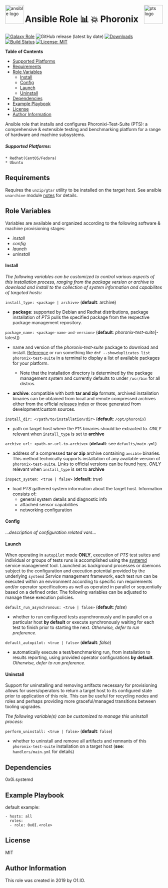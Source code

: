 <p><img src="https://code.benco.io/icon-collection/logos/ansible.svg" alt="ansible logo" title="ansible" align="left" height="60" /></p>
<p><img src="https://i.imgur.com/mA5dAPk.png" alt="pts logo" title="phoronix" align="right" height="60" /></p>

Ansible Role :bar_chart: :boom: Phoronix
=========
[![Galaxy Role](https://img.shields.io/ansible/role/47439.svg)](https://galaxy.ansible.com/0x0I/phoronix)
![GitHub release (latest by date)](https://img.shields.io/github/v/release/0x0I/ansible-role-phoronix?color=yellow)
[![Downloads](https://img.shields.io/ansible/role/d/47439.svg?color=lightgrey)](https://galaxy.ansible.com/0x0I/phoronix)
[![Build Status](https://travis-ci.com/0x0I/ansible-role-phoronix.svg?branch=master)](https://travis-ci.com/0x0I/ansible-role-phoronix)
[![License: MIT](https://img.shields.io/badge/License-MIT-blueviolet.svg)](https://opensource.org/licenses/MIT)


**Table of Contents**
  - [Supported Platforms](#supported-platforms)
  - [Requirements](#requirements)
  - [Role Variables](#role-variables)
      - [Install](#install)
      - [Config](#config)
      - [Launch](#launch)
      - [Uninstall](#uninstall)
  - [Dependencies](#dependencies)
  - [Example Playbook](#example-playbook)
  - [License](#license)
  - [Author Information](#author-information)

Ansible role that installs and configures Phoronixi-Test-Suite (PTS): a comprehensive & extensible testing and benchmarking platform for a range of hardware and machine subsystems.

##### Supported Platforms:
```
* Redhat(CentOS/Fedora)
* Ubuntu
```

Requirements
------------

Requires the `unzip/gtar` utility to be installed on the target host. See ansible `unarchive` module [notes](https://docs.ansible.com/ansible/latest/modules/unarchive_module.html#notes) for details.

Role Variables
--------------
Variables are available and organized according to the following software & machine provisioning stages:
* _install_
* _config_
* _launch_
* _uninstall_

#### Install

_The following variables can be customized to control various aspects of this installation process, ranging from the package version or archive to download and install to the collection of system information and capabilites of targeted hosts:_

`install_type: <package | archive>` (**default**: archive)
- **package**: supported by Debian and Redhat distributions, package installation of *PTS* pulls the specified package from the respective package management repository.

`package_name: <package-name-and-version>` (**default**: *phoronix-test-suite*[-latest])
- name and version of the *phoronix-test-suite* package to download and install. [Reference](http://fr2.rpmfind.net/linux/rpm2html/search.php?query=phoronix&submit=Search+...&system=&arch=) or run something like `dnf --showduplicates list phoronix-test-suite` in a terminal to display a list of available packages for your platform.

  - Note that the installation directory is determined by the package management system and currently defaults to under `/usr/bin` for all distros.

- **archive**: compatible with both **tar and zip** formats, archived installation binaries can be obtained from local and remote compressed archives either from the official [releases index](https://github.com/phoronix-test-suite/phoronix-test-suite/releases) or those generated from development/custom sources.

`install_dir: </path/to/installation/dir>` (**default**: `/opt/phoronix`)
- path on target host where the `PTS` binaries should be extracted to. *ONLY* relevant when `install_type` is set to **archive**

`archive_url: <path-or-url-to-archive>` (**default**: see `defaults/main.yml`)
- address of a compressed **tar or zip** archive containing `ansible` binaries. This method technically supports installation of any available version of `phoronix-test-suite`. Links to official versions can be found [here](https://github.com/phoronix-test-suite/phoronix-test-suite/releases). *ONLY* relevant when `install_type` is set to **archive**

`inspect_system: <true | false>` (**default**: *true*)
* load *PTS* gathered system information about the target host. Information consists of:
  * general system details and diagnostic info
  * attached sensor capabilities
  * networking configuration

#### Config

...*description of configuration related vars*...

#### Launch

When operating in `autopilot` mode **ONLY**, execution of *PTS* test suites and individual or groups of tests runs is accomplished using the [systemd](https://www.freedesktop.org/wiki/Software/systemd/) service management tool. Launched as background processes or daemons subject to the configuration and execution potential provided by the underlying `systemd` *Service* management framework, each test run can be executed within an environment according to specific run requirements and/or operator specifications as well as operated in parallel or sequentially based on a defined order. The following variables can be adjusted to manage these execution policies.

`default_run_asynchronous: <true | false>` (**default**: *false*)
- whether to run configured tests asynchronously and in parallel on a particular host **by default** or execute synchronously waiting for each test to finish prior to starting the next. *Otherwise, defer to run preference.*

`default_autopilot: <true | false>` (**default**: *false*)
- automatically execute a test/benchmarking run, from installation to results reporting, using provided operator configurations **by default**. *Otherwise, defer to run preference.*

#### Uninstall

Support for uninstalling and removing artifacts necessary for provisioning allows for users/operators to return a target host to its configured state prior to application of this role. This can be useful for recycling nodes and roles and perhaps providing more graceful/managed transitions between tooling upgrades.

_The following variable(s) can be customized to manage this uninstall process:_

`perform_uninstall: <true | false>` (**default**: `false`)
- whether to uninstall and remove all artifacts and remnants of this `phoronix-test-suite` installation on a target host (**see**: `handlers/main.yml` for details)

Dependencies
------------

0x0i.systemd

Example Playbook
----------------
default example:
```
- hosts: all
  roles:
  - role: 0x0I.<role>
```

License
-------

MIT

Author Information
------------------

This role was created in 2019 by O1.IO.
